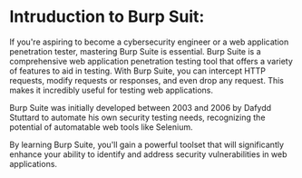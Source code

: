 # Intruduction to Burp Suit:
If you're aspiring to become a cybersecurity engineer or a web application penetration tester, mastering Burp Suite is essential. Burp Suite is a comprehensive web application penetration testing tool that offers a variety of features to aid in testing. With Burp Suite, you can intercept HTTP requests, modify requests or responses, and even drop any request. This makes it incredibly useful for testing web applications.

Burp Suite was initially developed between 2003 and 2006 by Dafydd Stuttard to automate his own security testing needs, recognizing the potential of automatable web tools like Selenium.

By learning Burp Suite, you'll gain a powerful toolset that will significantly enhance your ability to identify and address security vulnerabilities in web applications.
